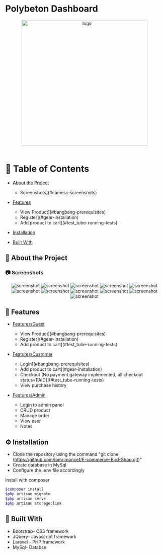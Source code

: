 # Polybeton Dashboard
<!--
Hey, thanks for using the awesome-readme-template template.  
If you have any enhancements, then fork this project and create a pull request 
or just open an issue with the label "enhancement".

Don't forget to give this project a star for additional support ;)
Maybe you can mention me or this repo in the acknowledgements too
-->
<div align="center">

  <img src="albino/public/frontend/assets/imgs/theme/logo dz ornithologie.png" alt="logo" width="400" height="auto" />

  

  


   

</div>

<br />

<!-- Table of Contents -->
# :notebook_with_decorative_cover: Table of Contents

- [About the Project](##star2-about-the-project)
  * Screenshots](#camera-screenshots)

- [Features](##star2-about-the-project)
  * View Product](#bangbang-prerequisites)
  * Register](#gear-installation)
  * Add product to cart](#test_tube-running-tests)


- [Installation](##star2-about-the-project)
- [Built With](##star2-about-the-project)


  

<!-- About the Project -->
## :star2: About the Project


<!-- Screenshots -->
### :camera: Screenshots

<div align="center"> 
  <img src="2024-04-15 16_35_44-Admin Login.png" alt="screenshot" />
  <img src="2024-04-15 16_37_01-Settings.png" alt="screenshot" />
  <img src="2024-04-15 16_37_39-Settings.png" alt="screenshot" />
  <img src="2024-04-15 16_37_52-Settings.png" alt="screenshot" />
  <img src="2024-04-14 22_24_28-Pomada Tabernil.png" alt="screenshot" />
    <img src="2024-04-15 16_29_07-.png" alt="screenshot" />
    <img src="2024-04-15 16_29_58-Settings.png" alt="screenshot" />
    <img src="2024-04-15 16_30_22-Supplements Category.png" alt="screenshot" />
    <img src="2024-04-15 16_30_44-Dz-Ornithologie Shop.png" alt="screenshot" />
   <img src="2024-04-15 16_33_35-MyCart Page.png" alt="screenshot" />
   <img src="2024-04-15 16_34_36-Checkout Page.png" alt="screenshot" />

</div>


<!-- TechStack -->


<!-- Features -->
## :dart: Features

- [Features/Guest](#toolbox-getting-started)
  * View Product](#bangbang-prerequisites)
  * Register](#gear-installation)
  * Add product to cart](#test_tube-running-tests)

- [Features/Customer](#eyes-usage)
  * Login](#bangbang-prerequisites)
  * Add product to cart](#gear-installation)
  * Checkout (No payment gateway implemented, all checkout status=PAID)](#test_tube-running-tests)
  * View purchase history
 - [Features/Admin](#eyes-usage)
   * Login to admin panel
   * CRUD product
   * Manage order
   * View user
   * Notes



<!-- Getting Started -->
## 	:gear: Installation



- Clone the repository using the command "git clone (https://github.com/lomrimoncef/E-commerce-Bird-Shop.git)"
- Create database in MySql
- Configure the .env file accordingly






Install  with composer

```bash
$composer install
$php artisan migrate
$php artisan serve
$php artisan storage:link
```
   
<!-- Running Tests -->
## :test_tube: Built With

- Bootstrap- CSS framework
- JQuery- Javascript framework
- Laravel - PHP framework
- MySql- Databse
